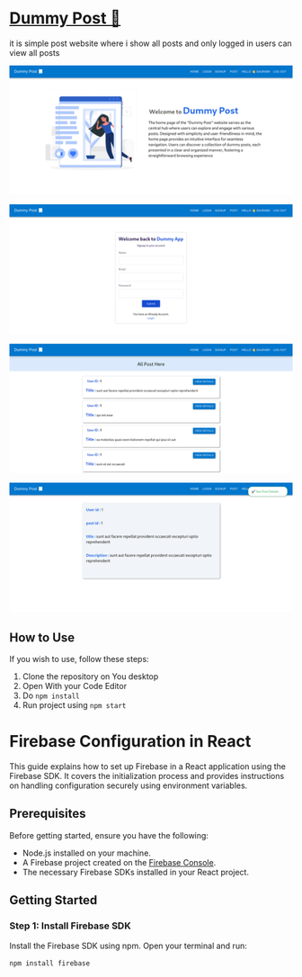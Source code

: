 # [Dummy Post 📃](https://dummy-post-r6yn.vercel.app/) 

it is simple post website where i show all posts and only logged in users
can view all posts 

![Screenshots](./readmeImges/Screenshot%20from%202023-12-19%2012-13-19.png)

![Screenshots](./readmeImges/Screenshot%20from%202023-12-19%2012-13-27.png  )

![Screenshots](./readmeImges/Screenshot%20from%202023-12-19%2012-15-00.png)

![Screenshots](./readmeImges/Screenshot%20from%202023-12-19%2012-15-11.png)


## How to Use 

 If you wish to use, follow these steps:

1. Clone the repository on You desktop
2. Open With your Code Editor 
3. Do `npm install`
4. Run project using `npm start`

# Firebase Configuration in React

This guide explains how to set up Firebase in a React application using the Firebase SDK. It covers the initialization process and provides instructions on handling configuration securely using environment variables.

## Prerequisites

Before getting started, ensure you have the following:

- Node.js installed on your machine.
- A Firebase project created on the [Firebase Console](https://console.firebase.google.com/).
- The necessary Firebase SDKs installed in your React project.

## Getting Started

### Step 1: Install Firebase SDK

Install the Firebase SDK using npm. Open your terminal and run:

```bash
npm install firebase
